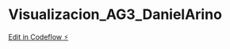 # Visualizacion_AG3_DanielArino

[Edit in Codeflow ⚡️](https://stackblitz.com/~/github.com/Daripe88/Visualizacion_AG3_DanielArino)